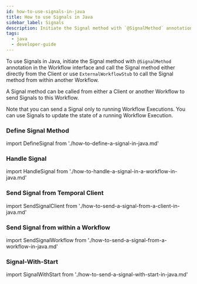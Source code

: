 ```yaml
---
id: how-to-use-signals-in-java
title: How to use Signals in Java
sidebar_label: Signals
description: Initiate the Signal method with `@SignalMethod` annotation in the Workflow interface and call it either directly from the Client or from within another Workflow.
tags:
  - java
  - developer-guide
---
```


To use Signals in Java, initiate the Signal method with `@SignalMethod` annotation in the Workflow interface and call the Signal method either directly from the Client or use `ExternalWorkflowStub` to call the Signal method from within another Workflow.

A Signal method can be called from either a Client or another Workflow to send Signals to this Workflow.

Note that you can send a Signal only to running Workflow Executions.
You can use Signals to update the state of a running Workflow Execution.

### Define Signal Method

import DefineSignal from './how-to-define-a-signal-in-java.md'

<DefineSignal/>

### Handle Signal

import HandleSignal from './how-to-handle-a-signal-in-a-workflow-in-java.md'

<HandleSignal/>

### Send Signal from Temporal Client

import SendSignalClient from './how-to-send-a-signal-from-a-client-in-java.md'

<SendSignalClient/>

### Send Signal from within a Workflow

import SendSignalWorkflow from './how-to-send-a-signal-from-a-workflow-in-java.md'

<SendSignalWorkflow/>

### Signal-With-Start

import SignalWithStart from './how-to-send-a-signal-with-start-in-java.md'

<SignalWithStart/>
